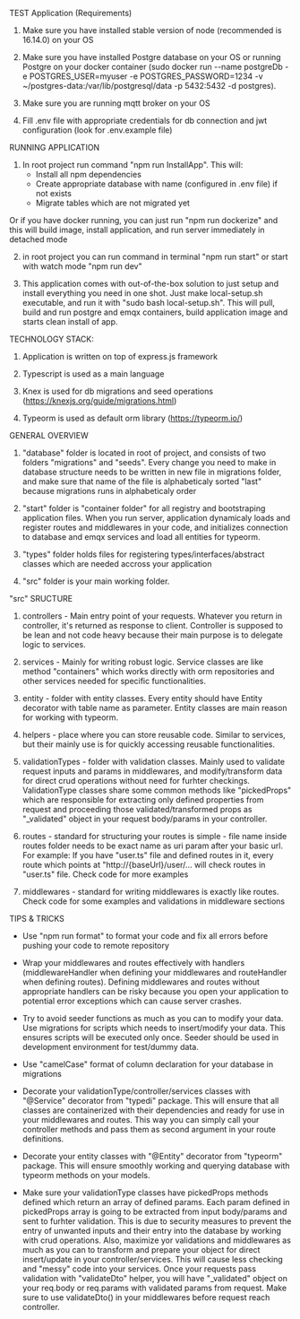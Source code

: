 TEST Application (Requirements)

1. Make sure you have installed stable version of node (recommended is 16.14.0) on your OS

2. Make sure you have installed Postgre database on your OS or running Postgre on your docker container (sudo docker run --name postgreDb -e POSTGRES_USER=myuser -e POSTGRES_PASSWORD=1234 -v ~/postgres-data:/var/lib/postgresql/data -p 5432:5432 -d postgres).

3. Make sure you are running mqtt broker on your OS

4. Fill .env file with appropriate credentials for db connection and jwt configuration (look for .env.example file)



RUNNING APPLICATION

1. In root project run command "npm run InstallApp". This will:
    - Install all npm dependencies
    - Create appropriate database with name (configured in .env file) if not exists
    - Migrate tables which are not migrated yet

Or if you have docker running, you can just run "npm run dockerize" and this will build image, install application, and run server immediately in detached mode

2. in root project you can run command in terminal "npm run start" or start with watch mode "npm run dev"

3. This application comes with out-of-the-box solution to just setup and install everything you need in one shot. Just make local-setup.sh executable, and run it with "sudo bash local-setup.sh". This will pull, build and run postgre and emqx containers, build application image and starts clean install of app. 


TECHNOLOGY STACK:

1. Application is written on top of express.js framework

2. Typescript is used as a main language

3. Knex is used for db migrations and seed operations (https://knexjs.org/guide/migrations.html)

4. Typeorm is used as default orm library (https://typeorm.io/)



GENERAL OVERVIEW

1. "database" folder is located in root of project, and consists of two folders "migrations" and "seeds". Every change you need to make in database structure needs to be written in new file in migrations folder, and make sure that name of the file is alphabeticaly sorted "last" because migrations runs in alphabeticaly order

2. "start" folder is "container folder" for all registry and bootstraping application files. When you run server, application dynamicaly loads and register routes and middlewares in your code, and initializes connection to database and emqx services and load all entities for typeorm.

3. "types" folder holds files for registering types/interfaces/abstract classes which are needed accross your application

4. "src" folder is your main working folder.




"src" SRUCTURE

1. controllers - Main entry point of your requests. Whatever you return in controller, it's returned as response to client. Controller is supposed to be lean and not code heavy because their main purpose is to delegate logic to services.

2. services - Mainly for writing robust logic. Service classes are like method "containers" which works directly with orm repositories and other services needed for specific functionalities.

3. entity - folder with entity classes. Every entity should have Entity decorator with table name as parameter. Entity classes are main reason for working with typeorm.

4. helpers - place where you can store reusable code. Similar to services, but their mainly use is for quickly accessing reusable functionalities.

5. validationTypes - folder with validation classes. Mainly used to validate request inputs and params in middlewares, and modify/transform data for direct crud operations without need for furhter checkings. ValidationType classes share some common methods like "pickedProps" which are responsible for extracting only defined properties from request and proceeding those validated/transformed props as "_validated" object in your request body/params in your controller.

6. routes - standard for structuring your routes is simple - file name inside routes folder needs to be exact name as uri param after your basic url. For example: If you have "user.ts" file and defined routes in it, every route which points at "http://{baseUrl}/user/... will check routes in "user.ts" file. Check code for more examples

7. middlewares - standard for writing middlewares is exactly like routes. Check code for some examples and validations in middleware sections



TIPS & TRICKS

- Use "npm run format" to format your code and fix all errors before pushing your code to remote repository

- Wrap your middlewares and routes effectively with handlers (middlewareHandler when defining your middlewares and routeHandler when defining routes). Defining middlewares and routes without appropriate handlers can be risky because you open your application to potential error exceptions which can cause server crashes.

- Try to avoid seeder functions as much as you can to modify your data. Use migrations for scripts which needs to insert/modify your data. This ensures scripts will be executed only once. Seeder should be used in development environment for test/dummy data.

- Use "camelCase" format of column declaration for your database in migrations

- Decorate your validationType/controller/services classes with "@Service" decorator from "typedi" package. This will ensure that all classes are containerized with their dependencies and ready for use in your middlewares and routes. This way you can simply call your controller methods and pass them as second argument in your route definitions.

- Decorate your entity classes with "@Entity" decorator from "typeorm" package. This will ensure smoothly working and querying database with typeorm methods on your models.

- Make sure your validationType classes have pickedProps methods defined which return an array of defined params. Each param defined in pickedProps array is going to be extracted from input body/params and sent to furhter validation. This is due to security measures to prevent the entry of unwanted inputs and their entry into the database by working with crud operations. Also, maximize yor validations and middlewares as much as you can to transform and prepare your object for direct insert/update in your controller/services. This will cause less checking and "messy" code into your services. Once your requests pass validation with "validateDto" helper, you will have "_validated" object on your req.body or req.params with validated params from request. Make sure to use validateDto() in your middlewares before request reach controller.
